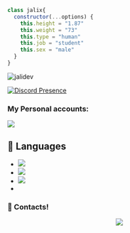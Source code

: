 ```js
class jalix{
  constructor(...options) {
    this.height = "1.87"
    this.weight = "73"
    this.type = "human"
    this.job = "student"
    this.sex = "male"
  }
}
```

<img src="https://komarev.com/ghpvc/?username=jalixdev&label=Ziyaretçi%20Sayısı&color=552b75" alt="jalidev" />


[![Discord Presence](https://lanyard.cnrad.dev/api/928360020876341288)](https://discord.com/users/928360020876341288)

<h3>My Personal accounts:</h3>
<p align="left">
   <a href="https://discord.com/users/928360020876341288" target"blank_"><img src="https://img.shields.io/badge/discord%20-111111.svg?&style=for-the-badge&logo=discord&logoColor=white"></a>



## 🔧 Languages
- ![](https://img.shields.io/badge/Code-JavaScript-black?style=flat-square&logo=javascript&logoColor=brightgreen)
- ![](https://img.shields.io/badge/Code-Java-black?style=flat-square&logo=java&logoColor=white)
- ![](https://img.shields.io/badge/Tools-MongoDB-black?style=flat-square&logo=mongodb&logoColor=cyan)
- 
<h3>🌟 Contacts!</h3>
<p align="center">
     <a href="https://www.instagram.com/jalixtc" target"blank_"><img src="https://img.shields.io/badge/INSTAGRAM%20-DC3175.svg?&style=for-the-badge&logo=instagram&logoColor=white"></a>
